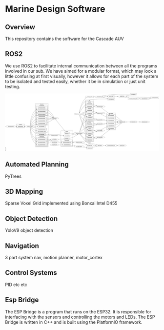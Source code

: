 # Marine Design Software

## Overview

This repository contains the software for the Cascade AUV

## ROS2

We use ROS2 to facilitate internal communication between all the programs involved in our sub. We have aimed for a modular format, which may look a little confusing at first visually, however it allows for each part of the system to be isolated and tested easily, whether it be in simulation or just unit testing. 

![ROS Graph](/diagrams/rosgraph5.png)

## Automated Planning
PyTrees

## 3D Mapping
Sparse Voxel Grid implemented using Bonxai
Intel D455

## Object Detection
YoloV9 object detection

## Navigation
3 part system
nav, motion planner, motor_cortex

## Control Systems
PID etc etc

## Esp Bridge

The ESP Bridge is a program that runs on the ESP32. It is responsible for interfacing with the sensors and controlling the motors and LEDs. The ESP Bridge is written in C++ and is built using the PlatformIO framework.


